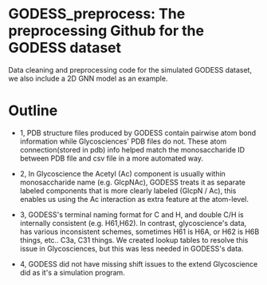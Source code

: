 # GODESS_preprocess: The preprocessing Github for the GODESS dataset
Data cleaning and preprocessing code for the simulated GODESS dataset, we also include a 2D GNN model as an example.

# Outline

- 1, PDB structure files produced by GODESS contain pairwise atom bond information while Glycosciences' PDB files do not.
These atom connection(stored in pdb) info helped match the monosaccharide ID between PDB file and csv file in a more automated way.

- 2, In Glycoscience the Acetyl (Ac) component is usually within monosaccharide name (e.g. GlcpNAc), GODESS treats it as separate 
    labeled components that is more clearly labeled (GlcpN / Ac), this enables us using the Ac interaction as extra feature at the atom-level. 

- 3, GODESS's terminal naming format for C and H, and double C/H is internally consistent (e.g. H61,H62). 
    In contrast, glycoscience's data, has various inconsistent schemes, sometimes H61 is H6A, or H62 is H6B things, etc.. C3a, C31 things. We 
  created lookup tables to resolve this issue in Glycosciences, but this was less needed in GODESS's data.

- 4, GODESS did not have missing shift issues to the extend Glycoscience did as it's a simulation program.

